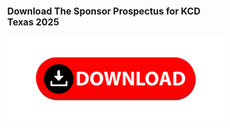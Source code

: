 ## Download The Sponsor Prospectus for KCD Texas 2025

[![Sponsor Prospectus](img/download-button-for-github-repo.png)](KCDTEXAS-2025-Sponsorship-Prospectus-FINAL.pdf)
